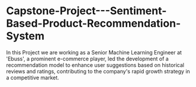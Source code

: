 # Capstone-Project---Sentiment-Based-Product-Recommendation-System
In this Project we are working as a Senior Machine Learning Engineer at 'Ebuss', a prominent e-commerce player, led the development of a recommendation model to enhance user suggestions based on historical reviews and ratings, contributing to the company's rapid growth strategy in a competitive market.
